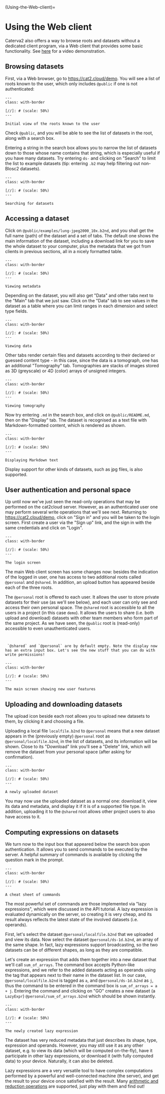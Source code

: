 (Using-the-Web-client)=
# Using the Web client

Caterva2 also offers a way to browse roots and datasets without a dedicated client program, via a Web client that provides some basic functionality. See [here](https://ironarray.wistia.com/medias/buv0bborg3) for a video demonstration.

## Browsing datasets

First, via a Web browser, go to <https://cat2.cloud/demo>. You will see a list of roots known to the user, which only includes `@public` if one is not authenticated:

<!-- For image options, see # (https://myst-parser.readthedocs.io/en/latest/syntax/images_and_figures.html)
-->

```{figure} images/web-initial-view.webp
---
class: with-border

[//]: # (scale: 50%)
---

Initial view of the roots known to the user
```

Check `@public`, and you will be able to see the list of datasets in the root, along with a search box.

Entering a string in the search box allows you to narrow the list of datasets down to those whose name contains that string, which is especially useful if you have many datasets.  Try entering `ds-` and clicking on "Search" to limit the list to example datasets (tip: entering `.b2` may help filtering out non-Blosc2 datasets).

```{figure} images/web-dataset-search.webp
---
class: with-border

[//]: # (scale: 50%)
---

Searching for datasets
```

## Accessing a dataset

Click on `@public/examples/lung-jpeg2000_10x.b2nd`, and you shall get the full name (path) of the dataset and a set of tabs.  The default one shows the main information of the dataset, including a download link for you to save the whole dataset to your computer, plus the metadata that we got from clients in previous sections, all in a nicely formatted table.

```{figure} images/web-main.webp
---
class: with-border

[//]: # (scale: 50%)
---

Viewing metadata
```

Depending on the dataset, you will also get "Data" and other tabs next to the "Main" tab that we just saw.  Click on the "Data" tab to see values in the dataset as a table where you can limit ranges in each dimension and select type fields.

```{figure} images/web-data.webp
---
class: with-border

[//]: # (scale: 50%)
---

Viewing data
```

Other tabs render certain files and datasets according to their declared or guessed content type - in this case, since the data is a tomograph, one has an additional "Tomography" tab. Tomographies are stacks of images stored as 3D (greyscale) or 4D (color) arrays of unsigned integers.
```{figure} images/web-tomograph.webp
---
class: with-border

[//]: # (scale: 50%)
---

Viewing tomography
```

Now try entering `.md` in the search box, and click on `@public/README.md`, then on the "Display" tab.  The dataset is recognised as a text file with Markdown-formatted content, which is rendered as shown.

```{figure} images/web-display-md.webp
---
class: with-border

[//]: # (scale: 50%)
---

Displaying Markdown text
```
Display support for other kinds of datasets, such as jpg files, is also supported.

## User authentication and personal space

Up until now we've just seen the read-only operations that may be performed on the cat2cloud server.  However, as an authenticated user one may perform several write operations that we'll see next.
 Returning to <https://cat2.cloud/demo>, click on "Sign in" and you will be taken to the login screen. First create a user via the "Sign up" link, and the sign in with the same credentials and click on "Login".

```{figure} images/web-login.webp
---
class: with-border

[//]: # (scale: 50%)
---

The login screen
```

The main Web client screen has some changes now: besides the indication of the logged in user, one has access to two additional roots called `@personal` and `@shared`. In addition, an upload button has appeared beside each of the three roots.

The `@personal` root is offered to each user.  It allows the user to store private datasets for their use (as we'll see below), and each user can only see and access their own personal space. The `@shared` root is accessible to all the users in a project (in this case `demo`).  It allows the users to share (i.e. both upload and download) datasets with other team members who form part of the same project. As we have seen, the `@public` root is (read-only) accessible to even unauthenticated users.

```{figure} images/web-roots.webp


 `@shared` and `@personal` are by default empty. Note the display now has an extra input box. Let's see the new stuff that you can do with write permissions!
```

```{figure} images/web-user.webp
---
class: with-border

[//]: # (scale: 50%)
---

The main screen showing new user features
```

## Uploading and downloading datasets
The upload icon beside each root allows you to upload new datasets to them, by clicking it and choosing a file.

Uploading a local file `localfile.b2nd` to `@personal` means that a new dataset appears in the (previously empty) `@personal` root as `@personal/localfile.b2nd`, in the list of datasets, and its information will be shown.  Close to its "Download" link you'll see a "Delete" link, which will remove the dataset from your personal space (after asking for confirmation).

```{figure} images/web-upload.webp
---
class: with-border

[//]: # (scale: 50%)
---

A newly uploaded dataset
```

You may now use the uploaded dataset as a normal one: download it, view its data and metadata, and display it if it is of a supported file type. In addition, uploading it to the `@shared` root allows other project users to also have access to it.

## Computing expressions on datasets

We turn now to the input box that appeared below the search box upon authentication. It allows you to send commands to be executed by the server. A helpful summary of commands is available by clicking the question mark in the prompt.
```{figure} images/web-prompt.webp
---
class: with-border

[//]: # (scale: 50%)
---

A cheat sheet of commands
```
The most powerful set of commands are those implemented via "lazy expressions", which were discussed in the API tutorial. A lazy expression is evaluated dynamically on the server, so creating it is very cheap, and its result always reflects the latest state of the involved datasets (i.e. operands).

First, let's select the dataset `@personal/localfile.b2nd` that we uploaded and view its data. Now select the dataset `@personal/ds-1d.b2nd`, an array of the same shape. In fact, lazy expressions support broadcasting, so the two datasets can be of different shapes, as long as they are compatible.

Let's create an expression that adds them together into a new dataset that we'll call `sum_of_arrays`.  The command box accepts Python-like expressions, and we refer to the added datasets acting as operands using the tag that appears next to their name in the dataset list.  In our case, `@personal/localfile.b2nd` is tagged as `a`, and `@personal/ds-1d.b2nd` as `j`, thus the command to be entered in the command box is `sum_of_arrays = a + j`.  Entering the command and clicking on "GO" creates a new dataset (a `LazyExpr`) `@personal/sum_of_arrays.b2nd` which should be shown instantly.

```{figure} images/web-lazyexpr.webp
---
class: with-border

[//]: # (scale: 50%)
---

The newly created lazy expression
```

The dataset has very reduced metadata that just describes its shape, type, expression and operands.  However, you may still use it as any other dataset, e.g. to view its data (which will be computed on-the-fly), have it participate in other lazy expressions, or download it (with fully computed data) to your device. Naturally, it can also be deleted.

Lazy expressions are a very versatile tool to have complex computations performed by a powerful and well-connected machine (the server), and get the result to your device once satisfied with the result.  Many [arithmetic and reduction operations][b2-lazyexpr] are supported, just play with them and find out!

[b2-lazyexpr]: https://www.blosc.org/python-blosc2/getting_started/tutorials/02.lazyarray-expressions.html
    "LazyArray: Expressions containing NDArray objects (and others) (Python-Blosc2 documentation)"
